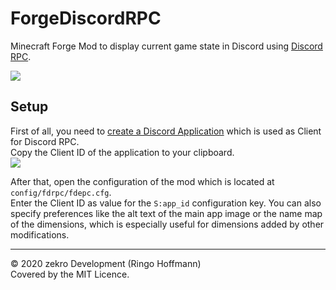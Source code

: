 # ForgeDiscordRPC

Minecraft Forge Mod to display current game state in Discord using [Discord RPC](https://discord.com/developers/docs/topics/rpc).

![](https://i.imgur.com/zttMIgL.png)

## Setup

First of all, you need to [create a Discord Application](https://discordapp.com/developers/applications) which is used as Client for Discord RPC.  
Copy the Client ID of the application to your clipboard.  
![](https://i.imgur.com/PGQO52W.png)

After that, open the configuration of the mod which is located at `config/fdrpc/fdepc.cfg`.  
Enter the Client ID as value for the `S:app_id` configuration key. You can also specify preferences like the alt text of the main app image or the name map of the dimensions, which is especially useful for dimensions added by other modifications.

---

© 2020 zekro Development (Ringo Hoffmann)  
Covered by the MIT Licence.
